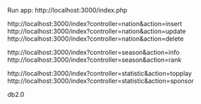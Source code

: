 Run app:
http://localhost:3000/index.php

http://localhost:3000/index?controller=nation&action=insert
http://localhost:3000/index?controller=nation&action=update
http://localhost:3000/index?controller=nation&action=delete

http://localhost:3000/index?controller=season&action=info
http://localhost:3000/index?controller=season&action=rank

http://localhost:3000/index?controller=statistic&action=topplay
http://localhost:3000/index?controller=statistic&action=sponsor


db2.0